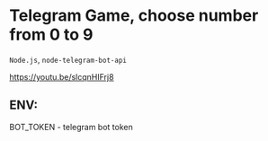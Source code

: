 # Telegram Game, choose number from 0 to 9

`Node.js`, `node-telegram-bot-api`

https://youtu.be/slcqnHIFrj8

## ENV:

BOT_TOKEN - telegram bot token
